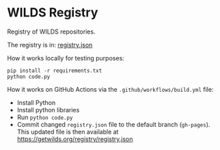 WILDS Registry
==============

Registry of WILDS repositories.

The registry is in: [registry.json](registry.json)

How it works locally for testing purposes:

```
pip install -r requirements.txt
python code.py
```

How it works on GitHub Actions via the `.github/workflows/build.yml` file:

- Install Python
- Install python libraries
- Run `python code.py`
- Commit changed `registry.json` file to the default branch (`gh-pages`). This updated file is then available at <https://getwilds.org/registry/registry.json>
